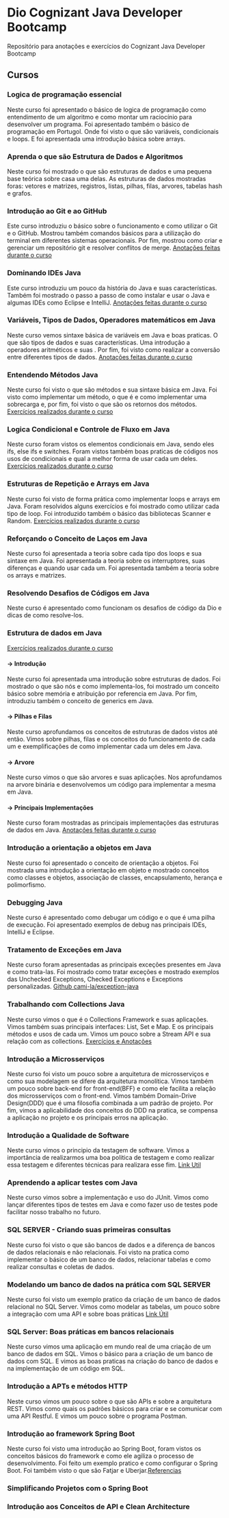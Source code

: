 # Dio Cognizant Java Developer Bootcamp

Repositório para anotações e exercícios do Cognizant Java Developer Bootcamp

## Cursos

### Logica de programação essencial

Neste curso foi apresentado o básico de logica de programação como entendimento de um algoritmo e como montar um raciocínio para desenvolver um programa.
Foi apresentado também o básico de programação em Portugol. Onde foi visto o que são variáveis, condicionais e loops. E foi apresentada uma introdução básica sobre arrays.

### Aprenda o que são Estrutura de Dados e Algoritmos

Neste curso foi mostrado o que são estruturas de dados e uma pequena base teórica sobre casa uma delas. As estruturas de dados mostradas foras: vetores e matrizes, registros, listas, pilhas, filas, arvores, tabelas hash e grafos.

### Introdução ao Git e ao GitHub

Este curso introduziu o básico sobre o funcionamento e como utilizar o Git e o GitHub. Mostrou também comandos básicos para a utilização do terminal em diferentes sistemas operacionais. Por fim, mostrou como criar e gerenciar um repositório git e resolver conflitos de merge.
[Anotações feitas durante o curso](./Introdução%20ao%20Git%20e%20ao%20GitHub/anotações.md)

### Dominando IDEs Java

Este curso introduziu um pouco da história do Java e suas características. Também foi mostrado o passo a passo de como instalar e usar o Java e algumas IDEs como Eclipse e IntelliJ. [Anotações feitas durante o curso](./Dominando%20IDEs%20Java%20-%20anotações.md)

### Variáveis, Tipos de Dados, Operadores matemáticos em Java

Neste curso vemos sintaxe básica de variáveis em Java e boas praticas. O que são tipos de dados e suas características. Uma introdução a operadores aritméticos e suas . Por fim, foi visto como realizar a conversão entre diferentes tipos de dados. [Anotações feitas durante o curso](./Variáveis,%20tipos%20de%20dados%20e%20operadores%20matemáticos%20em%20Java/anotações.md)

### Entendendo Métodos Java

Neste curso foi visto o que são métodos e sua sintaxe básica em Java. Foi visto como implementar um método, o que é e como implementar uma sobrecarga e, por fim, foi visto o que são os retornos dos métodos. [Exercícios realizados durante o curso](./Entendendo%20Métodos%20Java/exercicios/)

### Logica Condicional e Controle de Fluxo em Java

Neste curso foram vistos os elementos condicionais em Java, sendo eles ifs, else ifs e switches. Foram vistos também boas praticas de códigos nos usos de condicionais e qual a melhor forma de usar cada um deles. [Exercícios realizados durante o curso](./Logica%20Condicional%20e%20Controle%20de%20Fluxo%20em%20Java/exercicios/)

### Estruturas de Repetição e Arrays em Java

Neste curso foi visto de forma prática como implementar loops e arrays em Java. Foram resolvidos alguns exercícios e foi mostrado como utilizar cada tipo de loop. Foi introduzido também o básico das bibliotecas Scanner e Random. [Exercícios realizados durante o curso](./Estruturas%20de%20Repetição%20e%20Arrays%20em%20Java/Exercicios/src/)

### Reforçando o Conceito de Laços em Java

Neste curso foi apresentada a teoria sobre cada tipo dos loops e sua sintaxe em Java. Foi apresentada a teoria sobre os interruptores, suas diferenças e quando usar cada um. Foi apresentada também a teoria sobre os arrays e matrizes.

### Resolvendo Desafios de Códigos em Java

Neste curso é apresentado como funcionam os desafios de código da Dio e dicas de como resolve-los.

### Estrutura de dados em Java

[Exercícios realizados durante o curso](./Estrutura%20de%20dados%20em%20Java/)

#### -> Introdução

Neste curso foi apresentada uma introdução sobre estruturas de dados. Foi mostrado o que são nós e como implementa-los, foi mostrado um conceito básico sobre memória e atribuição por referencia em Java. Por fim, introduziu também o conceito de generics em Java.

#### -> Pilhas e Filas

Neste curso aprofundamos os conceitos de estruturas de dados vistos até então. Vimos sobre pilhas, filas e os conceitos do funcionamento de cada um e exemplificações de como implementar cada um deles em Java.

#### -> Arvore

Neste curso vimos o que são arvores e suas aplicações. Nos aprofundamos na arvore binária e desenvolvemos um código para implementar a mesma em Java.

#### -> Principais Implementações

Neste curso foram mostradas as principais implementações das estruturas de dados em Java. [Anotações feitas durante o curso](./Estrutura%20de%20dados%20em%20Java/Principais%20Implementações.md)

### Introdução a orientação a objetos em Java

Neste curso foi apresentado o conceito de orientação a objetos. Foi mostrada uma introdução a orientação em objeto e mostrado conceitos como classes e objetos, associação de classes, encapsulamento, herança e polimorfismo.

### Debugging Java

Neste curso é apresentado como debugar um código e o que é uma pilha de execução. Foi apresentado exemplos de debug nas principais IDEs, IntelliJ e Eclipse.

### Tratamento de Exceções em Java

Neste curso foram apresentadas as principais exceções presentes em Java e como trata-las. Foi mostrado como tratar exceções e mostrado exemplos das Unchecked Exceptions, Checked Exceptions e Exceptions personalizadas. [Github cami-la/exception-java](https://github.com/cami-la/exceptions-java)

### Trabalhando com Collections Java

Neste curso vimos o que é o Collections Framework e suas aplicações. Vimos também suas principais interfaces: List, Set e Map. E os principais métodos e usos de cada um. Vimos um pouco sobre a Stream API e sua relação com as collections. [Exercícios e Anotações](./Trabalhando%20com%20Collections%20Java/)

### Introdução a Microsserviços

Neste curso foi visto um pouco sobre a arquitetura de microsserviços e como sua modelagem se difere da arquitetura monolítica. Vimos também um pouco sobre back-end for front-end(BFF) e como ele facilita a relação dos microsserviços com o front-end. Vimos também Domain-Drive Design(DDD) que é uma filosofia combinada a um padrão de projeto. Por fim, vimos a aplicabilidade dos conceitos do  DDD na pratica, se compensa a aplicação no projeto e os principais erros na aplicação.

### Introdução a Qualidade de Software

Neste curso vimos o principio da testagem de software. Vimos a importância de realizarmos uma boa politica de testagem e como realizar essa testagem e diferentes técnicas para realizara esse fim. [Link Util](https://github.com/ruirodri/introJUnit)

### Aprendendo a aplicar testes com Java

Neste curso vimos sobre a implementação e uso do JUnit. Vimos como lançar diferentes tipos de testes em Java e como fazer uso de testes pode facilitar nosso trabalho no futuro.

### SQL SERVER - Criando  suas primeiras consultas

Neste curso foi visto o que são bancos de dados e a diferença de bancos de dados relacionais e não relacionais. Foi visto na pratica como implementar o básico de um banco de dados, relacionar tabelas e como realizar consultas e coletas de dados.

### Modelando um banco de dados na prática com SQL SERVER

Neste curso foi visto um exemplo pratico da criação de um banco de dados relacional no SQL Server. Vimos como modelar as tabelas, um pouco sobre a integração com uma API e sobre boas práticas [Link Útil](https://github.com/ThiagoAcam/ControleAcessoEstrelaDaMorte)

### SQL Server: Boas práticas em bancos relacionais

Neste curso vimos uma aplicação em mundo real de uma criação de um banco de dados em SQL. Vimos o básico para a criação de um banco de dados com SQL. E vimos as boas praticas na criação do banco de dados e na implementação de um código em SQL.

### Introdução a APTs e métodos HTTP

Neste curso vimos um pouco sobre o que são APIs e sobre a arquitetura REST. Vimos como quais os padrões básicos para criar e se comunicar com uma API Restful. E vimos um pouco sobre o programa Postman.

### Introdução ao framework Spring Boot

Neste curso foi visto uma introdução ao Spring Boot, foram vistos os conceitos básicos do framework e como ele agiliza o processo de desenvolvimento. Foi feito um exemplo pratico e como configurar o Spring Boot. Foi também visto o que são Fatjar e Uberjar.[Referencias](./Introdução%20ao%20framework%20Spring%20Boot/Referencias%20da%20aula.md)

### Simplificando Projetos com o Spring Boot

### Introdução aos Conceitos de API e Clean Architecture

